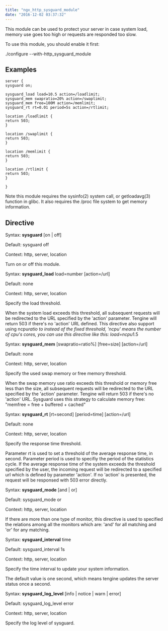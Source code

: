 ```yaml
---
title: "ngx_http_sysguard_module"
date: "2016-12-02 03:37:32"
---
```



This module can be used to protect your server in case system load, memory use goes too high or requests are responded too slow.

To use this module, you should enable it first:

./configure --with-http_sysguard_module

## Examples

```
server {
sysguard on;

sysguard_load load=10.5 action=/loadlimit;
sysguard_mem swapratio=20% action=/swaplimit;
sysguard_mem free=100M action=/memlimit;
sysguard_rt rt=0.01 period=5s action=/rtlimit;

location /loadlimit {
return 503;
}

location /swaplimit {
return 503;
}

location /memlimit {
return 503;
}

location /rtlimit {
return 503;
}

}
```

Note this module requires the sysinfo(2) system call, or getloadavg(3) function in glibc. It also requires the /proc file system to get memory information.

## Directive

Syntax: **sysguard** [on | off]

Default: sysguard off

Context: http, server, location

Turn on or off this module.


Syntax: **sysguard_load** load=number [action=/url]

Default: none

Context: http, server, location


Specify the load threshold.

When the system load exceeds this threshold, all subsequent requests will be redirected to the URL specified by the 'action' parameter. Tengine will return 503 if there's no 'action' URL defined. This directive also support using ncpu*ratio to instead of the fixed threshold, 'ncpu' means the number of cpu's cores, you can use this directive like this: load=ncpu*1.5


Syntax: **sysguard_mem** [swapratio=ratio%] [free=size] [action=/url]

Default: none

Context: http, server, location


Specify the used swap memory or free memory threshold.

When the swap memory use ratio exceeds this threshold or memory free less than the size, all subsequent requests will be redirected to the URL specified by the 'action' parameter. Tengine will return 503 if there's no 'action' URL. Sysguard uses this strategy to calculate memory free: "memfree = free + buffered + cached"


Syntax: **sysguard_rt** [rt=second] [period=time] [action=/url]

Default: none

Context: http, server, location


Specify the response time threshold.

Parameter rt is used to set a threshold of the average response time, in second. Parameter period is used to specifiy the period of the statistics cycle. If the average response time of the system exceeds the threshold specified by the user, the incoming request will be redirected to a specified url which is defined by parameter 'action'. If no 'action' is presented, the request will be responsed with 503 error directly.


Syntax: **sysguard_mode** [and | or]

Default: sysguard_mode or

Context: http, server, location


If there are more than one type of monitor, this directive is used to specified the relations among all the monitors which are: 'and' for all matching and 'or' for any matching.


Syntax: **sysguard_interval** time

Default: sysguard_interval 1s

Context: http, server, location


Specify the time interval to update your system information.

The default value is one second, which means tengine updates the server status once a second.


Syntax: **sysguard_log_level** [info | notice | warn | error]

Default: sysguard_log_level error

Context: http, server, location


Specify the log level of sysguard.
